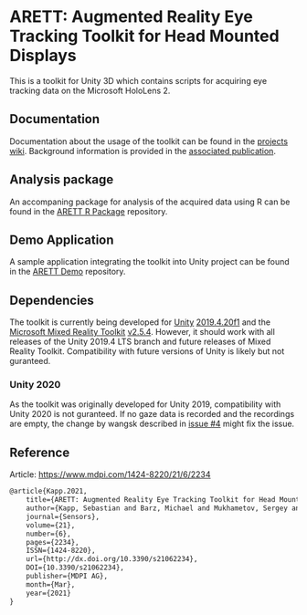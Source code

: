# ARETT: Augmented Reality Eye Tracking Toolkit for Head Mounted Displays

This is a toolkit for Unity 3D which contains scripts for acquiring eye tracking data on the Microsoft HoloLens 2.

## Documentation

Documentation about the usage of the toolkit can be found in the [projects wiki](https://github.com/AR-Eye-Tracking-Toolkit/ARETT/wiki). Background information is provided in the [associated publication](#reference).

## Analysis package

An accompaning package for analysis of the acquired data using R can be found in the [ARETT R Package](https://github.com/AR-Eye-Tracking-Toolkit/ARETT-R-Package) repository.

## Demo Application

A sample application integrating the toolkit into Unity project can be found in the [ARETT Demo](https://github.com/AR-Eye-Tracking-Toolkit/ARETT-Demo) repository.

## Dependencies

The toolkit is currently being developed for [Unity](https://unity.com/releases/2019-lts) [2019.4.20f1](https://unity3d.com/unity/whats-new/2019.4.20) and the [Microsoft Mixed Reality Toolkit](https://github.com/microsoft/MixedRealityToolkit-Unity) [v2.5.4](https://github.com/microsoft/MixedRealityToolkit-Unity/releases/tag/v2.5.4). However, it should work with all releases of the Unity 2019.4 LTS branch and future releases of Mixed Reality Toolkit. Compatibility with future versions of Unity is likely but not guranteed.

### Unity 2020

As the toolkit was originally developed for Unity 2019, compatibility with Unity 2020 is not guranteed. If no gaze data is recorded and the recordings are empty, the change by wangsk described in [issue #4](https://github.com/AR-Eye-Tracking-Toolkit/ARETT/issues/4#issuecomment-1068179051) might fix the issue.

## Reference

Article: https://www.mdpi.com/1424-8220/21/6/2234

```tex
@article{Kapp.2021,
    title={ARETT: Augmented Reality Eye Tracking Toolkit for Head Mounted Displays},
    author={Kapp, Sebastian and Barz, Michael and Mukhametov, Sergey and Sonntag, Daniel and Kuhn, Jochen},
    journal={Sensors},
    volume={21},
    number={6},
    pages={2234},
    ISSN={1424-8220},
    url={http://dx.doi.org/10.3390/s21062234},
    DOI={10.3390/s21062234},
    publisher={MDPI AG},
    month={Mar},
    year={2021}
}
```
